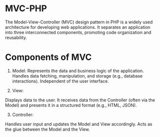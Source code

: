 # MVC-PHP
The Model-View-Controller (MVC) design pattern in PHP is a widely used architecture for developing web applications. It separates an application into three interconnected components, promoting code organization and reusability.

# Components of MVC

1. Model:
Represents the data and business logic of the application.
Handles data fetching, manipulation, and storage (e.g., database interactions).
Independent of the user interface.

2. View:

Displays data to the user.
It receives data from the Controller (often via the Model) and presents it in a structured format (e.g., HTML, JSON).

3. Controller:

Handles user input and updates the Model and View accordingly.
Acts as the glue between the Model and the View.
